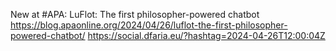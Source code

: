 New at #APA: LuFlot: The first philosopher-powered chatbot https://blog.apaonline.org/2024/04/26/luflot-the-first-philosopher-powered-chatbot/ https://social.dfaria.eu/?hashtag=2024-04-26T12:00:04Z